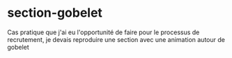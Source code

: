 # section-gobelet
Cas pratique que j'ai eu l'opportunité de faire pour le processus de recrutement, je devais reproduire une section avec une animation autour de gobelet 
